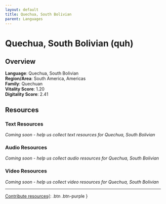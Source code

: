 ```yaml
---
layout: default
title: Quechua, South Bolivian
parent: Languages
---
```


# Quechua, South Bolivian (quh)

## Overview

**Language**: Quechua, South Bolivian  
**Region/Area**: South America, Americas  
**Family**: Quechuan  
**Vitality Score**: 1.20  
**Digitality Score**: 2.41  

## Resources

### Text Resources
*Coming soon - help us collect text resources for Quechua, South Bolivian*

### Audio Resources
*Coming soon - help us collect audio resources for Quechua, South Bolivian*

### Video Resources
*Coming soon - help us collect video resources for Quechua, South Bolivian*

---

[Contribute resources](https://fairtrain.github.io/){: .btn .btn-purple }
